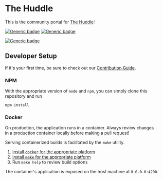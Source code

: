 # The Huddle
This is the community portal for [The Huddle](https://codehuddle.org)!

[![Generic badge](https://img.shields.io/badge/node-14.15.5-informational.svg)](https://nodejs.org/ca/blog/release/v14.15.5/)
[![Generic badge](https://img.shields.io/badge/angular-13.0.2-informational.svg)](https://angular.io/)
<br>

[![Generic badge](https://img.shields.io/badge/directus-directus-blueviolet.svg)]()
<br>

## Developer Setup
If it's your first time, be sure to check out our [Contribution Guide](./docs/CONTRIBUTING.md).

### NPM
With the appropriate version of `node` and `npm`, you can simply clone this repository and run
```
npm install
```

### Docker
On production, the application runs in a container.
Always review changes in a production container locally before making a pull request!

Serving containerized builds is facilitated by the `make` utility.

1. [Install `docker` for the appropriate platform](https://docs.docker.com/get-started/)
2. [Install `make` for the appropriate platform](https://www.gnu.org/software/make/)
3. Run `make help` to review build options

The container's application is exposed on the host machine at `0.0.0.0:4200`.
